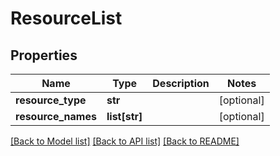 # ResourceList

## Properties
Name | Type | Description | Notes
------------ | ------------- | ------------- | -------------
**resource_type** | **str** |  | [optional] 
**resource_names** | **list[str]** |  | [optional] 

[[Back to Model list]](../README.md#documentation-for-models) [[Back to API list]](../README.md#documentation-for-api-endpoints) [[Back to README]](../README.md)

